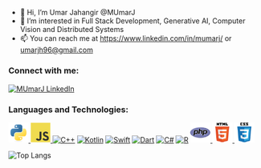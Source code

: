 - 👋 Hi, I’m Umar Jahangir @MUmarJ
- 👀 I’m interested in Full Stack Development, Generative AI, Computer Vision and Distributed Systems
- 📫 You can reach me at https://www.linkedin.com/in/mumarj/ or umarjh96@gmail.com

<!---
MUmarJ/MUmarJ is a ✨ special ✨ repository because its `README.md` (this file) appears on your GitHub profile.
You can click the Preview link to take a look at your changes.
--->

<h3 align="left">Connect with me:</h3>
<p align="left">
<a href="https://www.linkedin.com/in/mumarj/" target="blank"><img align="center" src="https://raw.githubusercontent.com/rahuldkjain/github-profile-readme-generator/master/src/images/icons/Social/linked-in-alt.svg" alt="MUmarJ LinkedIn" height="30" width="40" /></a>
</p>

<h3 align="left">Languages and Technologies:</h3>
<p style="display:inline; align: left;">
<!-- Python -->
<a href="https://www.python.org" target="_blank" rel="noreferrer"> <img src="https://raw.githubusercontent.com/devicons/devicon/master/icons/python/python-original.svg" alt="python" width="40" height="40"/> </a> <!-- JavaScript --> <a href="https://developer.mozilla.org/en-US/docs/Web/JavaScript" target="_blank" rel="noreferrer"> <img src="https://raw.githubusercontent.com/devicons/devicon/master/icons/javascript/javascript-original.svg" alt="javascript" width="40" height="40"/> <!-- C++ --> <a href="https://isocpp.org/" target="_blank" rel="noreferrer"> <img src="https://upload.wikimedia.org/wikipedia/commons/1/18/ISO_C%2B%2B_Logo.svg" alt="C++" width="40" height="40"/></a> <!-- Kotlin --> <a href="https://kotlinlang.org/" target="_blank" rel="noreferrer"> <img src="https://cdn.worldvectorlogo.com/logos/kotlin-2.svg" alt="Kotlin" width="40" height="40"/></a> <!-- Swift --> <a href="https://developer.apple.com/swift/" target="_blank" rel="noreferrer"> <img src="https://developer.apple.com/swift/images/swift-og.png" alt="Swift" width="40" height="40"/></a> <!-- Dart --> <a href="https://dart.dev/" target="_blank" rel="noreferrer"> <img src="https://uxwing.com/wp-content/themes/uxwing/download/brands-and-social-media/dart-programming-language-icon.svg" alt="Dart" width="40" height="40"/></a>  <!-- C# --> <a href="https://learn.microsoft.com/en-us/dotnet/csharp/" target="_blank" rel="noreferrer"> <img src="https://cdn.worldvectorlogo.com/logos/c--4.svg" alt="C#" width="40" height="40"/></a> <!-- R --> <a href="https://www.r-project.org/" target="_blank" rel="noreferrer"> <img src="https://www.logo.wine/a/logo/R_(programming_language)/R_(programming_language)-Logo.wine.svg" alt="R" width="40" height="40"/></a> <!-- PHP --> <a href="https://www.php.net" target="_blank" rel="noreferrer"> <img src="https://raw.githubusercontent.com/devicons/devicon/master/icons/php/php-original.svg" alt="php" width="40" height="40"/> </a> <!-- HTML5 --> <a href="https://www.w3.org/html/" target="_blank" rel="noreferrer"> <img src="https://raw.githubusercontent.com/devicons/devicon/master/icons/html5/html5-original-wordmark.svg" alt="html5" width="40" height="40"/> </a> <!-- CSS --> <a href="https://www.w3schools.com/css/" target="_blank" rel="noreferrer"> <img src="https://raw.githubusercontent.com/devicons/devicon/master/icons/css3/css3-original-wordmark.svg" alt="css3" width="40" height="40"/> </a>

</p>

![Top Langs](https://github-readme-stats-sigma-five.vercel.app/api/top-langs/?username=mumarj&theme=dracula&layout=compact&hide=jupyter%20notebook,CSS)
